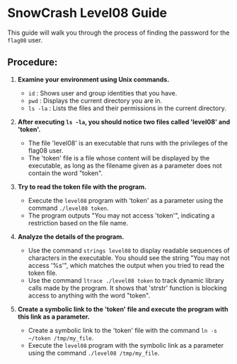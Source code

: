 # SnowCrash Level08 Guide
This guide will walk you through the process of finding the password for the `flag08` user.

## Procedure:

1. **Examine your environment using Unix commands.**

   - `id` : Shows user and group identities that you have.
   - `pwd` : Displays the current directory you are in.
   - `ls -la` : Lists the files and their permissions in the current directory.

2. **After executing `ls -la`, you should notice two files called 'level08' and 'token'.**

   - The file 'level08' is an executable that runs with the privileges of the flag08 user.
   - The 'token' file is a file whose content will be displayed by the executable, as long as the filename given as a parameter does not contain the word "token".

3. **Try to read the token file with the program.**

   - Execute the `level08` program with 'token' as a parameter using the command `./level08 token`.
   - The program outputs "You may not access 'token'", indicating a restriction based on the file name.

4. **Analyze the details of the program.**

   - Use the command `strings level08` to display readable sequences of characters in the executable. You should see the string "You may not access '%s'", which matches the output when you tried to read the token file.
   - Use the command `ltrace ./level08 token` to track dynamic library calls made by the program. It shows that 'strstr' function is blocking access to anything with the word "token".

5. **Create a symbolic link to the 'token' file and execute the program with this link as a parameter.**

   - Create a symbolic link to the 'token' file with the command `ln -s ~/token /tmp/my_file`.
   - Execute the `level08` program with the symbolic link as a parameter using the command `./level08 /tmp/my_file`. 